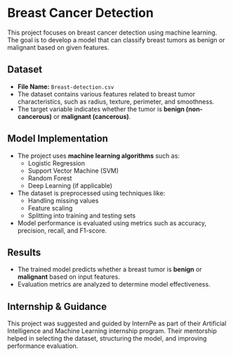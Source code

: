 # Breast Cancer Detection

This project focuses on breast cancer detection using machine learning. The goal is to develop a model that can classify breast tumors as benign or malignant based on given features.

## Dataset
- **File Name:** `Breast-detection.csv`
- The dataset contains various features related to breast tumor characteristics, such as radius, texture, perimeter, and smoothness.
- The target variable indicates whether the tumor is **benign (non-cancerous)** or **malignant (cancerous)**.

## Model Implementation
- The project uses **machine learning algorithms** such as:
  - Logistic Regression
  - Support Vector Machine (SVM)
  - Random Forest
  - Deep Learning (if applicable)
- The dataset is preprocessed using techniques like:
  - Handling missing values
  - Feature scaling
  - Splitting into training and testing sets
- Model performance is evaluated using metrics such as accuracy, precision, recall, and F1-score.

## Results
- The trained model predicts whether a breast tumor is **benign** or **malignant** based on input features.
- Evaluation metrics are analyzed to determine model effectiveness.

## Internship & Guidance

This project was suggested and guided by InternPe as part of their Artificial Intelligence and Machine Learning internship program. Their mentorship helped in selecting the dataset, structuring the model, and improving performance evaluation.
